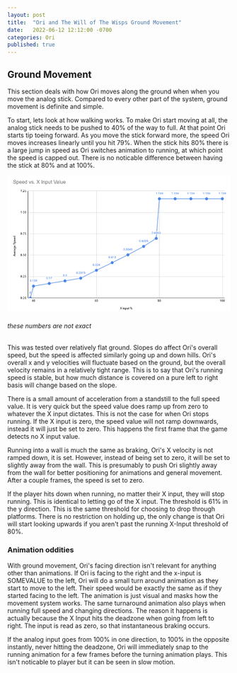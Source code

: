 ```yaml
---
layout: post
title:  "Ori and The Will of The Wisps Ground Movement"
date:   2022-06-12 12:12:00 -0700
categories: Ori
published: true
---
```


## Ground Movement

This section deals with how Ori moves along the ground when when you move the analog stick. Compared to every other part of the system, ground movement is definite and simple.

To start, lets look at how walking works. To make Ori start moving at all, the analog stick needs to be pushed to 40% of the way to full. At that point Ori starts tip toeing forward. As you move the stick forward more, the speed Ori moves increases linearly until you hit 79%. When the stick hits 80% there is a large jump in speed as Ori switches animation to running, at which point the speed is capped out. There is no noticable difference between having the stick at 80% and at 100%.

![groundChart](/_images/groundChart.png)
###### these numbers are not exact

This was tested over relatively flat ground. Slopes do affect Ori's overall speed, but the speed is affected similarly going up and down hills. Ori's overall x and y velocities will fluctuate based on the ground, but the overall velocity remains in a relatively tight range. This is to say that Ori's running speed is stable, but how much distance is covered on a pure left to right basis will change based on the slope.

There is a small amount of acceleration from a standstill to the full speed value. It is very quick but the speed value does ramp up from zero to whatever the X input dictates. This is not the case for when Ori stops running. If the X input is zero, the speed value will not ramp downwards, instead it will just be set to zero. This happens the first frame that the game detects no X input value.

Running into a wall is much the same as braking, Ori's X velocity is not ramped down, it is set. However, instead of being set to zero, it will be set to slightly away from the wall. This is presumably to push Ori slightly away from the wall for better positioning for animations and general movement. After a couple frames, the speed is set to zero.


If the player hits down when running, no matter their X input, they will stop running. This is identical to letting go of the X input. The threshold is 61% in the y direction. This is the same threshold for choosing to drop through platforms.
There is no restriction on holding up, the only change is that Ori will start looking upwards if you aren't past the running X-Input threshold of 80%.


### Animation oddities
With ground movement, Ori's facing direction isn't relevant for anything other than animations. If Ori is facing to the right and the x-input is SOMEVALUE to the left, Ori will do a small turn around animation as they start to move to the left. Their speed would be exactly the same as if they started facing to the left. The animation is just visual and masks how the movement system works.
The same turnaround animation also plays when running full speed and changing directions. The reason it happens is actually because the X Input hits the deadzone when going from left to right. The input is read as zero, so that instantaneous braking occurs.

If the analog input goes from 100% in one direction, to 100% in the opposite instantly, never hitting the deadzone, Ori will immediately snap to the running animation for a few frames before the turning animation plays. This isn't noticable to player but it can be seen in slow motion.

